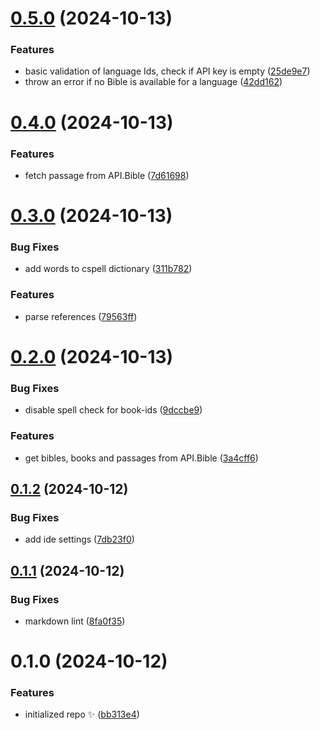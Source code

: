 # [0.5.0](https://github.com/stevin-wilson/ephrem/compare/0.4.0...0.5.0) (2024-10-13)

### Features

- basic validation of language Ids, check if API key is empty ([25de9e7](https://github.com/stevin-wilson/ephrem/commit/25de9e706d4f54f76e8e231642ea94978828ce1e))
- throw an error if no Bible is available for a language ([42dd162](https://github.com/stevin-wilson/ephrem/commit/42dd16239fb7411d6a219ae468427d41cdef1b13))

# [0.4.0](https://github.com/stevin-wilson/ephrem/compare/0.3.0...0.4.0) (2024-10-13)

### Features

- fetch passage from API.Bible ([7d61698](https://github.com/stevin-wilson/ephrem/commit/7d6169871e3a5d214f6fddcd84ac4a05d9687448))

# [0.3.0](https://github.com/stevin-wilson/ephrem/compare/0.2.0...0.3.0) (2024-10-13)

### Bug Fixes

- add words to cspell dictionary ([311b782](https://github.com/stevin-wilson/ephrem/commit/311b782e673506ef8bc9d0872b84efc4dfeef94a))

### Features

- parse references ([79563ff](https://github.com/stevin-wilson/ephrem/commit/79563ff8d7f270d2698e670cff83a234820a6b62))

# [0.2.0](https://github.com/stevin-wilson/ephrem/compare/0.1.2...0.2.0) (2024-10-13)

### Bug Fixes

- disable spell check for book-ids ([9dccbe9](https://github.com/stevin-wilson/ephrem/commit/9dccbe9a2412cffd7602a7f8cb95950c4ebbf97b))

### Features

- get bibles, books and passages from API.Bible ([3a4cff6](https://github.com/stevin-wilson/ephrem/commit/3a4cff6b4bedb78b87caea5003a16ef0237fdc14))

## [0.1.2](https://github.com/stevin-wilson/ephrem/compare/0.1.1...0.1.2) (2024-10-12)

### Bug Fixes

- add ide settings ([7db23f0](https://github.com/stevin-wilson/ephrem/commit/7db23f004f95d6704e4ba91f8e3fe26237d22f24))

## [0.1.1](https://github.com/stevin-wilson/ephrem/compare/0.1.0...0.1.1) (2024-10-12)

### Bug Fixes

- markdown lint ([8fa0f35](https://github.com/stevin-wilson/ephrem/commit/8fa0f35948163a7c58840184adcbca740e4cc1b5))

# 0.1.0 (2024-10-12)

### Features

- initialized repo ✨ ([bb313e4](https://github.com/stevin-wilson/ephrem/commit/bb313e4b1e02f25b6f467cdf60dfc9b17f9e8358))
